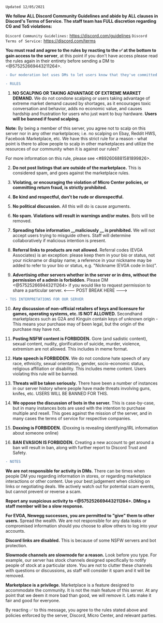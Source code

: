 `Updated 12/05/2021`
 
**We follow ALL Discord Community Guidelines and abide by ALL clauses in Discord's Terms of Service. The staff team has FULL discretion regarding CG and ToS violations:**

   `Discord Community Guidelines:` https://discord.com/guidelines
   `Discord Terms of Service:` https://discord.com/terms

**You must read and agree to the rules by reacting to the :white_check_mark: at the bottom to gain access to the server**, at this point if you don't have access please read the rules again in their entirety before sending a DM to <@575252669443211264>.

```diff
- Our moderation bot uses DMs to let users know that they've committed infractions. Failure to enable DMs on this server may result in eventual warn, mute, kick, or ban without being able to recieve or read the message.
```
```diff
- RULES
```
1. **NO SCALPING OR TAKING ADVANTAGE OF EXTREME MARKET DEMAND.** 
We do not condone scalping or users taking advantage of extreme market demand caused by shortages, as it encourages toxic conversation and behavior, adds no economic value, and causes hardship and frustration for users who just want to buy hardware. **Users will be banned if found scalping.**

**Note:** By being a member of this server, you agree not to scalp on this server nor in any other marketplaces; i.e. no scalping on Ebay, Reddit HWS, Facebook Marketplace, etc.  We have this strict rule for a reason - what point is there to allow people to scalp in other marketplaces and utilize the resources of our community when it is against our rules?

For more information on this rule, please see <#892606881581899826>. 
 
2. **Do not post listings that are outside of the marketplace.** This is considered spam, and goes against the marketplace rules. 

3. **Violating, or encouraging the violation of Micro Center policies, or committing return fraud, is strictly prohibited.**

4. **Be kind and respectful, don't be rude or disrespectful.**
 
5. **No political discussion.** All this will do is cause arguments.
 
6. **No spam. Violations will result in warnings and/or mutes.** Bots will be removed.
 
7. **Spreading false information __maliciously __ is prohibited.** We will not accept users trying to misguide others. Staff will determine collaboratively if malicious intention is present.
 
8. **Referral links to products are not allowed.** Referral codes (EVGA Associates) is an exception: please keep them in your bio or status, not your nickname or display name; a reference in your nickname may be added to refer to your bio or status, e.g. "Nickname (EVGA code in bio)".

9. **Advertising other servers whether in the server or in dms, without the permission of a admin is forbidden.** Please DM <@575252669443211264> if you would like to request permission to share a particular server.
<--- POST BREAK HERE --->
```diff
- TOS INTERPRETATIONS FOR OUR SERVER
```
10. **Any discussion of non-official retailers of keys and licensure for games, operating systems, etc. IS NOT ALLOWED.** Secondhand marketplaces such as G2A and Kinguin contain keys of unknown origin - This means your purchase may of been legal, but the origin of the purchase may have not. 

11. **Posting NSFW content is FORBIDDEN.** Gore (and sadistic content), sexual content, nudity, glorification of suicide, murder, violence, extremism are not allowed. This includes in meme format.

12. **Hate speech is FORBIDDEN.** We do not condone hate speech of any race, ethnicity, sexual orientation, gender, socio-economic status, religious affiliation or disability. This includes meme content. Users violating this rule will be banned.

13. **Threats will be taken seriously.** There have been a number of instances in our server history where people have made threats involving guns, knifes, etc. USERS WILL BE BANNED FOR THIS. 
 
14. **We oppose the discussion of bots in the server.** This is case-by-case, but in many instances bots are used with the intention to purchase multiple and resell. This goes against the mission of the server, and in many cases the terms of service for respective companies. 

15. **Doxxing is FORBIDDEN.** (Doxxing is revealing identifying/IRL information about someone online)

16. **BAN EVASION IS FORBIDDEN.** Creating a new account to get around a ban will result in ban, along with further report to Discord Trust and Safety.
```diff
- NOTES
```
**We are not responsible for activity in DMs.** There can be times when people DM you regarding information in stores, or regarding marketplace interactions or other content. Use your best judgement when clicking on links or negotiating deals. We actively watch out for potential scam events, but cannot prevent or reverse a scam.
 
**Report any suspicious activity to <@575252669443211264>. DMing a staff member will be a slow response.**

**For EVGA, Newegg successes, you are permitted to "give" them to other users.** Spread the wealth. We are not responsible for any data leaks or compromised information should you choose to allow others to log into your accounts. 
 
**Discord links are disabled.** This is because of some NSFW servers and bot protection.
 
**Slowmode channels are slowmode for a reason.** Look before you type. For example, our server has stock channels designed specifically to notify people of stock at a particular store. You are not to clutter these channels with questions or discussions, as staff will consider it spam and it will be removed. 
 
**Marketplace is a privilege.** Marketplace is a feature designed to accommodate the community. It is not the main feature of this server. At any point that we deem it more bad than good, we will remove it. Lets make it fair and good for everyone.


By reacting :white_check_mark: to this message, you agree to the rules stated above and policies enforced by the server, Discord, Micro Center, and relevant parties.